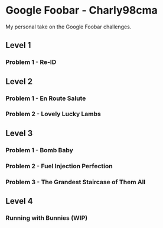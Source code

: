 # Google Foobar - Charly98cma

My personal take on the Google Foobar challenges.

## Level 1
### Problem 1 - Re-ID
## Level 2
### Problem 1 - En Route Salute
### Problem 2 - Lovely Lucky Lambs
## Level 3
### Problem 1 - Bomb Baby
### Problem 2 - Fuel Injection  Perfection
### Problem 3 - The Grandest Staircase of Them All
## Level 4
### Running with Bunnies (WIP)
